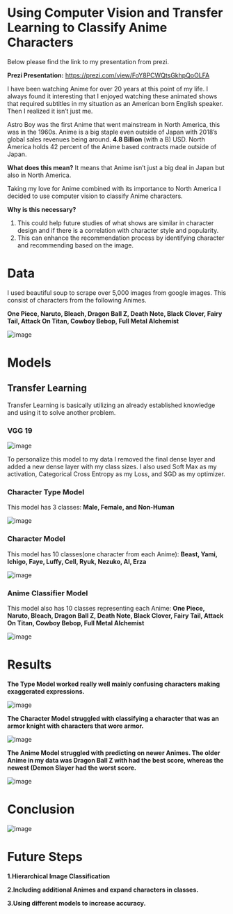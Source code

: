 # Using Computer Vision and Transfer Learning to Classify Anime Characters

Below please find the link to my presentation from prezi.

**Prezi Presentation:** https://prezi.com/view/FoY8PCWQtsGkhpQoOLFA

I have been watching Anime for over 20 years at this point of my life. I always found it interesting that I enjoyed watching these animated shows that required subtitles in my situation as an American born English speaker. Then I realized it isn’t just me.

Astro Boy was the first Anime that went mainstream in North America, this was in the 1960s.
Anime is a big staple even outside of Japan with 2018’s global sales revenues being around. **4.8 Billion** (with a B) USD. North America holds 42 percent of the Anime based contracts made outside of Japan. 

**What does this mean?** It means that Anime isn’t just a big deal in Japan but also in North America.

Taking my love for Anime combined with its importance to North America I decided to use computer vision to classify Anime characters.

**Why is this necessary?** 

1.	This could help future studies of what shows are similar in character design and if there is a correlation with character style and popularity.
2.	This can enhance the recommendation process by identifying character and recommending based on the image.

# Data

I used beautiful soup to scrape over 5,000 images from google images. This consist of characters from the following Animes.

**One Piece, Naruto, Bleach, Dragon Ball Z, Death Note, Black Clover, Fairy Tail, Attack On Titan, Cowboy Bebop, Full Metal Alchemist** 

![image](https://github.com/jonathanl1220/Anime_Classifier/blob/main/img/anime_img_plot.png)

# Models

## Transfer Learning

Transfer Learning is basically utilizing an already established knowledge and using it to solve another problem.

### VGG 19

![image](https://github.com/jonathanl1220/Anime_Classifier/blob/main/img/VGG19.png)

To personalize this model to my data I removed the final dense layer and added a new dense layer with my class sizes.
I also used Soft Max as my activation, Categorical Cross Entropy as my Loss, and SGD as my optimizer.


### Character Type Model

This model has 3 classes: **Male, Female, and Non-Human**

![image](https://github.com/jonathanl1220/Anime_Classifier/blob/main/img/type_prediction_plot.png)


### Character Model

This model has 10 classes(one character from each Anime): **Beast, Yami, Ichigo, Faye, Luffy, Cell, Ryuk, Nezuko, Al, Erza**

![image](https://github.com/jonathanl1220/Anime_Classifier/blob/main/img/char_prediction_plot.png)

### Anime Classifier Model

This model also has 10 classes representing each Anime: **One Piece, Naruto, Bleach, Dragon Ball Z, Death Note, Black Clover, Fairy Tail, Attack On Titan, Cowboy Bebop, Full Metal Alchemist** 

![image](https://github.com/jonathanl1220/Anime_Classifier/blob/main/img/anime_prediction_plot-1.png)

# Results

**The Type Model worked really well mainly confusing characters making exaggerated expressions.**

![image](https://github.com/jonathanl1220/Anime_Classifier/blob/main/img/type_confu_mat.png)

**The Character Model struggled with classifying a character that was an armor knight with characters that wore armor.** 

![image](https://github.com/jonathanl1220/Anime_Classifier/blob/main/img/char_confusion_mat_plot.png)

**The Anime Model struggled with predicting on newer Animes. The older Anime in my data was Dragon Ball Z with had the best score, whereas the newest (Demon Slayer had the worst score.** 

![image](https://github.com/jonathanl1220/Anime_Classifier/blob/main/img/anime_confu_mat_plot.png)

# Conclusion

![image](https://github.com/jonathanl1220/Anime_Classifier/blob/main/img/model_results.png)

# Future Steps

**1.Hierarchical Image Classification**

**2.Including additional Animes  and expand characters in classes.**

**3.Using different models to increase accuracy.**


